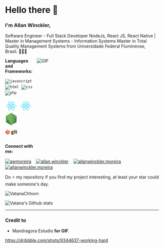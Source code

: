 # Hello there 👋 

### I'm Allan Winckler, 

Software Engineer - Full Stack Developer NodeJs, React JS, React Native | Master in Management Systems - Information Systems
Master in Total Quality Management Systems from Universidade Federal Fluminense, Brasil. 👨🏻‍💻 

<img align="right" alt="GIF" src="https://github.com/VatanaChhorn/VatanaChhorn/blob/master/image_processing20200107-3552-13pkkb4.gif" width="400" height="300" />
 
 **Languages and Frameworks:**
<p align="left">
  <code><img src="https://github.com/abranhe/programming-languages-logos/blob/master/src/javascript/javascript_48x48.png" alt="javascript" width="40" height="40"/></code>&nbsp;
  <code><img src="https://github.com/abranhe/programming-languages-logos/blob/master/src/html/html_48x48.png" alt="html" width="40" height="40" /></code>&nbsp;
  <code><img src="https://github.com/abranhe/programming-languages-logos/blob/master/src/css/css_48x48.png" alt="css" width="40" height="40" /></code>&nbsp;
  <code><img src="https://github.com/abranhe/programming-languages-logos/blob/master/src/php/php_48x48.png" alt="php" width="40" height="40" /></code>&nbsp;
  
  <code><img src="https://raw.githubusercontent.com/github/explore/80688e429a7d4ef2fca1e82350fe8e3517d3494d/topics/react/react.png" alt="react" width="40" height="40" /></code>&nbsp;
  <code><img src="https://raw.githubusercontent.com/github/explore/80688e429a7d4ef2fca1e82350fe8e3517d3494d/topics/react-native/react-native.png" alt="react-native" width="40" height="40" /></code>&nbsp;
  <code><img src="https://raw.githubusercontent.com/github/explore/80688e429a7d4ef2fca1e82350fe8e3517d3494d/topics/nodejs/nodejs.png" alt="nodejs" width="40" height="40" /></code>&nbsp;  
  <code><img src="https://raw.githubusercontent.com/github/explore/80688e429a7d4ef2fca1e82350fe8e3517d3494d/topics/git/git.png" alt="git" width="40" height="40" /></code>&nbsp;
   </p>

**Connect with me:**
<p align="left">
<a href="https://www.linkedin.com/in/awmoreira/" target="blank"><img align="center" src="https://cdn.jsdelivr.net/npm/simple-icons@3.0.1/icons/linkedin.svg" alt="awmoreira" height="40" width="40" /></a> &nbsp;&nbsp;
<a href="https://www.instagram.com/allan.winckler/" target="blank"><img align="center" src="https://cdn.jsdelivr.net/npm/simple-icons@3.0.1/icons/instagram.svg" alt="allan.winckler" height="40" width="40" /></a> &nbsp;&nbsp;
<a href="https://twitter.com/allanwinckler.moreira" target="blank"><img align="center" src="https://cdn.jsdelivr.net/npm/simple-icons@3.0.1/icons/twitter.svg" alt="allanwinckler.moreira" height="40" width="40" /></a> &nbsp;&nbsp;
<a href="https://www.facebook.com/allanwinckler.moreira" target="blank"><img align="center" src="https://cdn.jsdelivr.net/npm/simple-icons@3.0.1/icons/facebook.svg" alt="allanwinckler.moreira" height="40" width="40" /></a> &nbsp;&nbsp;
</p>


Do ⭐ my repository if you find my project interesting, at least your star could make someone's day.  

<img src="https://komarev.com/ghpvc/?username=VatanaChhorn" alt="VatanaChhorn" />

![Vatana's Github stats](https://github-readme-stats.vercel.app/api?username=awmoreira&count_private=true&show_icons=true)

---

### Credit to 
-  Mandragora Estudio **for GIF**. 

https://dribbble.com/shots/9344637-working-hard
